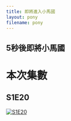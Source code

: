```yaml
---
title: 即將進入小馬國
layout: pony
filename: pony
--- 
```


## 5秒後即將小馬國

# 本次集數
## S1E20 
[![S1E20](https://static.wikia.nocookie.net/mlp/images/9/9f/Fluttershy_happy_S1E20.png)](https://static.wikia.nocookie.net/mlp/images/9/9f/Fluttershy_happy_S1E20.png)
